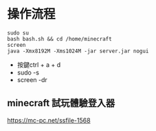 # 操作流程
```
sudo su
bash bash.sh && cd /home/minecraft
screen
java -Xmx8192M -Xms1024M -jar server.jar nogui
```

- 按鍵ctrl + a + d 
- sudo -s 
- screen -dr

## minecraft 試玩體驗登入器
https://mc-pc.net/ssfile-1568
